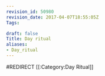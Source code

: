 ```yaml
---
revision_id: 50980
revision_date: 2017-04-07T18:55:05Z
Tags:

draft: false
Title: Day ritual
aliases:
- Day_ritual
---
```

#REDIRECT [[:Category:Day Ritual]]